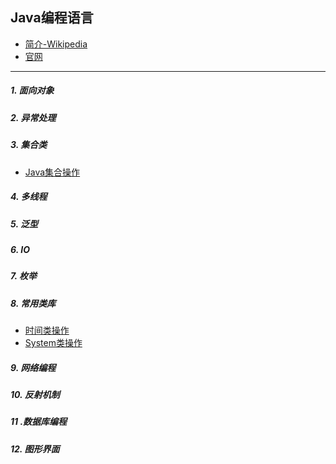 ## Java编程语言
- [简介-Wikipedia](https://en.wikipedia.org/wiki/Java_(programming_language))
- [官网](https://www.oracle.com/technetwork/java/index.html)
---
##### 1. 面向对象

##### 2. 异常处理

##### 3. 集合类
* [Java集合操作](collection)

##### 4. 多线程

##### 5. 泛型

##### 6. IO

##### 7. 枚举

##### 8. 常用类库
* [时间类操作](utils/TimeUtils.java)
* [System类操作](utils/SystemUtils.java)

##### 9. 网络编程

##### 10. 反射机制

##### 11 .数据库编程

##### 12. 图形界面
